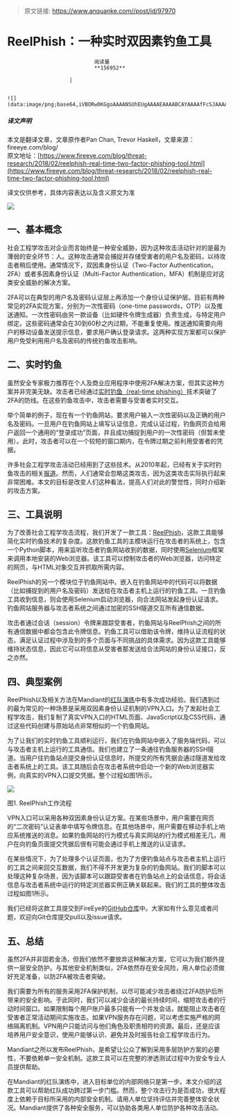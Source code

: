 > 原文链接: https://www.anquanke.com//post/id/97970 


# ReelPhish：一种实时双因素钓鱼工具


                                阅读量   
                                **156952**
                            
                        |
                        
                                                                                                                                    ![](data:image/png;base64,iVBORw0KGgoAAAANSUhEUgAAAAEAAAABCAYAAAAfFcSJAAAAAXNSR0IArs4c6QAAAARnQU1BAACxjwv8YQUAAAAJcEhZcwAADsQAAA7EAZUrDhsAAAANSURBVBhXYzh8+PB/AAffA0nNPuCLAAAAAElFTkSuQmCC)
                                                                                            



##### 译文声明

本文是翻译文章，文章原作者Pan Chan, Trevor Haskell，文章来源：fireeye.com/blog/
                                <br>原文地址：[https://www.fireeye.com/blog/threat-research/2018/02/reelphish-real-time-two-factor-phishing-tool.html](https://www.fireeye.com/blog/threat-research/2018/02/reelphish-real-time-two-factor-phishing-tool.html)

译文仅供参考，具体内容表达以及含义原文为准

[![](https://p3.ssl.qhimg.com/t017bb510e3ef8c96d3.jpg)](https://p3.ssl.qhimg.com/t017bb510e3ef8c96d3.jpg)



## 一、基本概念

社会工程学攻击对企业而言始终是一种安全威胁，因为这种攻击活动针对的是最为薄弱的安全环节：人。这种攻击通常会捕捉并存储受害者的用户名及密码，以待攻击者稍后使用。通常情况下，双因素身份认证（Two-Factor Authentication，2FA）或者多因素身份认证（Multi-Factor Authentication，MFA）机制是应对这类安全威胁的解决方案。

2FA可以在典型的用户名及密码认证层上再添加一个身份认证保护层。目前有两种常见的2FA实现方案，分别为一次性密码（one-time passwords，OTP）以及推送通知。一次性密码由另一款设备（比如硬件令牌生成器）负责生成，与特定用户绑定。这些密码通常会在30到60秒之内过期，不能重复使用。推送通知需要向用户的移动设备发送提示信息，要求用户确认登录请求。这两种实现方案都可以保护用户免受利用用户名及密码的传统钓鱼攻击影响。



## 二、实时钓鱼

虽然安全专家极力推荐在个人及商业应用程序中使用2FA解决方案，但其实这种方案并非完美无缺。攻击者已经通过[实时钓鱼（real-time phishing）](https://www2.fireeye.com/Webinar-Subverting-and-Protecting-Multi-factor-Authentication.html)技术突破了2FA的防线。在这些钓鱼攻击中，攻击者需要与受害者实时交互。

举个简单的例子，现在有一个钓鱼网站，要求用户输入一次性密码以及正确的用户名及密码。一旦用户在钓鱼网站上填写认证信息，完成认证过程，钓鱼网页会给用户返回一个通用的“登录成功”页面，并且成功捕捉到用户的一次性密码（但暂未使用）。此时，攻击者可以在一个较短的窗口期内，在令牌过期之前利用受害者的凭据。

许多社会工程学攻击活动已经用到了这些技术。从2010年起，已经有关于实时钓鱼攻击的相关[报道](https://securityintelligence.com/real-time-phishing-takes-off/)。然而，人们通常会忽略这类攻击，因为这类攻击实际执行起来非常困难。本文的目标是改变人们这种看法，提高人们对此的警觉性，同时介绍新的攻击方案。



## 三、工具说明

为了改善社会工程学攻击流程，我们开发了一款工具：[ReelPhish](https://github.com/fireeye/ReelPhish)，这款工具能够简化实时钓鱼技术的复杂度。这款钓鱼工具的主模块运行在攻击者的系统上，包含一个Python脚本，用来监听攻击者钓鱼网站收到的数据，同时使用[Selenium](http://www.seleniumhq.org/)框架来调用本地安装的Web浏览器。该工具可以控制攻击者的Web浏览器，访问特定的网页，与HTML对象交互并抓取所需内容。

ReelPhish的另一个模块位于钓鱼网站中。嵌入在钓鱼网站中的代码可以将数据（比如捕捉到的用户名及密码）发送给在攻击者主机上运行的钓鱼工具。一旦钓鱼工具收到信息，则会使用Selenium启动浏览器，向合法网站发起身份认证请求。钓鱼网站服务器与攻击者系统之间通过加密的SSH隧道交互所有通信数据。

攻击者通过会话（session）令牌来跟踪受害者，钓鱼网站与ReelPhish之间的所有通信数据中都会包含此令牌信息。钓鱼工具可以借助该令牌，维持认证流程的状态，满足认证过程中涉及到的多个页面与不同挑战的具体需求。因为这款工具能够维持状态信息，因此它可以将信息从受害者那发送给合法网站的身份认证接口，反之亦然。



## 四、典型案例

ReelPhish以及相关方法在Mandiant的[红队演练](https://www.fireeye.com/services/red-team-operations.html)中有多次成功经验。我们遇到过的最为常见的一种场景是采用双因素身份认证机制的VPN入口。为了发起社会工程学攻击，我们复制了真实VPN入口的HTML页面、JavaScript以及CSS代码，通过这些代码创建与原始站点非常相似的一个钓鱼网站。

为了让我们的实时钓鱼工具顺利运行，我们在钓鱼网站中嵌入了服务端代码，可以与攻击者主机上运行的工具通信。我们也建立了一条通往钓鱼服务器的SSH隧道。当用户往钓鱼站点提交身份认证信息时，所提交的所有凭据会通过隧道发给攻击者系统上的工具。该工具随后会在攻击者系统中启动一个新的Web浏览器实例，向真实的VPN入口提交凭据。整个过程如图1所示。

[![](https://p1.ssl.qhimg.com/t014a8a73f6dfd6d482.png)](https://p1.ssl.qhimg.com/t014a8a73f6dfd6d482.png)

图1. ReelPhish工作流程

VPN入口可以采用各种双因素身份认证方案。在某些场景中，用户需要在网页的“二次密码”认证表单中填写令牌信息。在其他场景中，用户需要在移动手机上响应系统推送的消息。如果钓鱼网站的行为模式与真实网站的行为模式相差无几，用户在向钓鱼页面提交凭据后很有可能会通过手机上推送的认证请求。

在某些情况下，为了处理多个认证页面，也为了方便钓鱼站点与攻击者主机上运行的工具之间来回交互数据，我们不得不开发更为复杂的钓鱼网站。我们的脚本可以处理这种复杂场景，因为该脚本可以跟踪受害者在钓鱼站点上的会话信息，将会话信息与攻击者系统中运行的特定浏览器实例正确关联起来。我们的工具的整体攻击过程如图1所示。

我们已经将这款工具提交到FireEye的[GitHub仓库](https://github.com/fireeye/ReelPhish)中。大家如有什么意见或者问题，欢迎向Git仓库提交pull以及issue请求。



## 五、总结

虽然2FA并非固若金汤，但我们依然不要放弃这种解决方案，它可以为我们额外提供一层安全防护。与其他安全机制类似，2FA依然存在安全风险，用人单位必须做好充足准备，以防2FA被攻击者突破。

我们需要为所有的服务采用2FA保护机制，以尽可能减少攻击者绕过2FA防护后所带来的安全影响。于此同时，我们可以减少会话的最长持续时间，缩短攻击者的行动时间窗口。如果限制每个用户账户最多只能有一个并发会话，就能阻止攻击者在受害者正常活动期间实施攻击。如果VPN服务存在问题，可以考虑实施严格的网络隔离机制。VPN用户只能访问与他们角色及职责相符的资源。最后，还是应该培养用户安全意识，使用户能够认识、避免并及时报告社会工程学攻击行为。

Mandiant之所以发布ReelPhish，是希望让公众了解到采用多层防护方案的必要性，不要依赖单一安全机制。这款工具可以在完整的渗透测试过程中为安全专业人员提供帮助。

在Mandiant的红队演练中，进入目标单位的内部网络只是第一步。本文介绍的这款工具可以帮助红队成功跨过第一步门槛。然而，整个攻击行为是否成功，很大程度上依赖于目标所采用的内部安全机制。请用人单位坚持评估并完善整体安全状况。Mandiant提供了各种安全服务，可以协助各类用人单位防护各种攻击活动。
